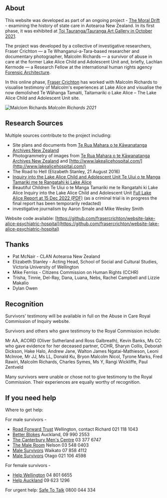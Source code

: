 ## About

This website was developed as part of an ongoing project - [The Moral Drift](https://www.frasercrichton.com/the-moral-drift-1) - examining the history of state care in Aotearoa New Zealand. In its first phase, it was exhibited at [Toi Tauranga/Tauranga Art Gallery in October 2021](https://www.artgallery.org.nz/exhibitions/id/1751).

The project was developed by a collective of investigative researchers, Fraser Crichton — a Te Whanganui-a-Tara-based researcher and documentary photographer, Malcolm Richards — a survivor of abuse in care at the former Lake Alice Child and Adolescent Unit and, briefly, Lachlan Kermode — a Research Fellow at the international human rights agency [Forensic Architecture](https://forensic-architecture.org/).

In this online phase, [Fraser Crichton](https://www.frasercrichton.com/) has worked with Malcolm Richards to visualise testimony of Malcolm's experiences at Lake Alice and visualise the now demolished Te Wāhanga Tamaiti, Taitamariki o Lake Alice – The Lake Alice Child and Adolescent Unit site.

![Malclom Richards](https://d10yslqdemxz8r.cloudfront.net/lake-alice.space/images/fc-20211029-00028-FCC2910_FCC2910-R1-E001.jpg)
*Malcolm Richards 2021*

## Research Sources

Multiple sources contribute to the project including:

* Site plans and documents from [Te Rua Mahara o te Kāwanatanga Archives New Zealand](https://www.archives.govt.nz/)
* Photogrammetry of images from [Te Rua Mahara o te Kāwanatanga Archives New Zealand](https://www.archives.govt.nz/) and [http://www.lakealicehospital.com/](http://www.lakealicehospital.com/)
* The Road to Hell (Elizabeth Stanley, 21 August 2016)
* [Inquiry into the Lake Alice Child and Adolescent Unit Te Uiui o te Manga Tamariki me te Rangatahi ki Lake Alice](https://www.abuseincare.org.nz/our-progress/reports/inquiry-into-the-lake-alice-child-and-adolescent-unit)
* Beautiful Children Te Uiui o te Manga Tamariki me te Rangatahi ki Lake Alice Inquiry into the Lake Alice Child and Adolescent Unit [Full Lake Alice Report at 15 Dec 2022 (PDF)](https://www.abuseincare.org.nz/assets/Document-Library/Redacted-Lake-Alice-Report.pdf) (as a criminal trial is in progress the final report has been temporarily redacted)
* investigative journalism by Aaron Smale and Mike Wesley Smith

Website code available: [https://github.com/frasercrichton/website-lake-alice-psychiatric-hospital](https://github.com/frasercrichton/website-lake-alice-psychiatric-hospital)

## Thanks

* Pat McNair - CLAN Aotearoa New Zealand
* Elizabeth Stanley - Acting Head, School of Social and Cultural Studies, Victoria University of Wellington
* Mike Ferriss - Citizens Commission on Human Rights (CCHR) 
* Trisha, Tinnie, Del-Ray, Dana, Luana, Nebs, Rachel Campbell and Lizzie Makalio
* Dylan Owen

## Recognition

Survivors' testimony will be available in full on the Abuse in Care Royal Commission of Inquiry website.

Survivors and others who gave testimony to the Royal Commission include:

Mr AA, ACORD (Oliver Sutherland and Ross Galbreath), Kevin Banks, Ms CC who gave evidence for her deceased partner, CCHR, Sharyn Collis, Deborah Dickson, Hake Halo, Andrew Jane, Walton James Ngatai-Mathieson, Leoni McInroe, Mr JJ, Ms LL, Donald Ku, Bryon Malcolm Nicol, Tyrone Marks, Fred Rawiri, Malcolm Richards, Charles Symes, Ms Y, Rangi Wickliffe, Paul Zentveld

Many survivors were unable or chose not to give testimony to the Royal Commission. Their experiences are equally worthy of recognition.

## If you need help

Where to get help:

For male survivors -

* [Road Forward Trust](https://www.theroadforward.org.nz/) Wellington, contact Richard 021 118 1043
* [Better Blokes](https://betterblokes.org.nz/) Auckland, 09 990 2553
* [The Canterbury Men's Centre](https://canmen.org.nz/) 03 377 6747
* [The Male Room](https://maleroom.co.nz/) Nelson 03 548 0403
* [Male Survivors](https://waikatosurvivors.org.nz/) Waikato 07 858 4112
* [Male Survivors](https://www.malesurvivorsotago.nz/) Otago 021 106 4598

For female survivors -

* [Help Wellington](https://www.wellingtonhelp.org.nz/) 04 801 6655
* [Help Auckland](https://helpauckland.org.nz) 09 623 1296

For urgent help: [Safe To Talk](http://www.safetotalk.nz/) 0800 044 334
